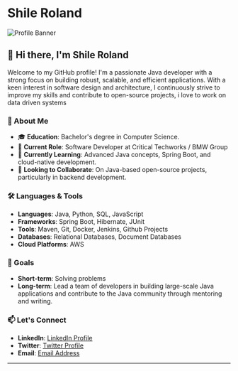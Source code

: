 # Shile Roland

![Profile Banner](https://media.licdn.com/dms/image/v2/D4D16AQHv9_xTu7RILA/profile-displaybackgroundimage-shrink_350_1400/profile-displaybackgroundimage-shrink_350_1400/0/1671829438279?e=1730332800&v=beta&t=InNYM7kG4JcsJ-eYF6Yr9bAA2xKwkaot-Q0B2HEyXaI) 

## 👋 Hi there, I'm Shile Roland

Welcome to my GitHub profile! I'm a passionate Java developer with a strong focus on building robust, scalable, and efficient applications. With a keen interest in software design and architecture, I continuously strive to improve my skills and contribute to open-source projects, i love to work on data driven systems

### 🚀 About Me
- 🎓 **Education**: Bachelor's degree in Computer Science.
- 💼 **Current Role**: Software Developer at Critical Techworks / BMW Group
- 🌱 **Currently Learning**: Advanced Java concepts, Spring Boot, and cloud-native development.
- 👯 **Looking to Collaborate**: On Java-based open-source projects, particularly in backend development.


### 🛠️ Languages & Tools
- **Languages**: Java, Python, SQL, JavaScript
- **Frameworks**: Spring Boot, Hibernate, JUnit
- **Tools**: Maven, Git, Docker, Jenkins, Github Projects
- **Databases**: Relational Databases, Document Databases
- **Cloud Platforms**: AWS

<!--- ### 📈 GitHub Stats
 ![Shile's GitHub stats](https://github-readme-stats.vercel.app/api?username=Social-Market&show_icons=true&theme=radical)
![Top Languages](https://github-readme-stats.vercel.app/api/top-langs/?username=Social-Market&layout=compact&theme=radical)  

### 📚 Featured Projects

1. **[Project Name](#)**  
   Description: Briefly describe the project, its purpose, and technologies used.  
   Tech Stack: Java, Spring Boot, MySQL, Docker

2. **[Project Name](#)**  
   Description: Briefly describe the project, its purpose, and technologies used.  
   Tech Stack: Java, Hibernate, REST API, PostgreSQL

3. **[Project Name](#)**  
   Description: Briefly describe the project, its purpose, and technologies used.  
   Tech Stack: Java, Spring Cloud, Microservices, AWS

### 🌟 Open Source Contributions
- **[Repository Name](#)**: A brief description of your contribution.
- **[Repository Name](#)**: A brief description of your contribution. --->

### 🎯 Goals
- **Short-term**: Solving problems
- **Long-term**: Lead a team of developers in building large-scale Java applications and contribute to the Java community through mentoring and writing.

### 📫 Let's Connect
- **LinkedIn**: [LinkedIn Profile](https://www.linkedin.com/in/roland-shile-8a2304156/)
- **Twitter**: [Twitter Profile](https://x.com/shileRoland)
- **Email**: [Email Address](mailto:shileroland@gmail.com)

---
